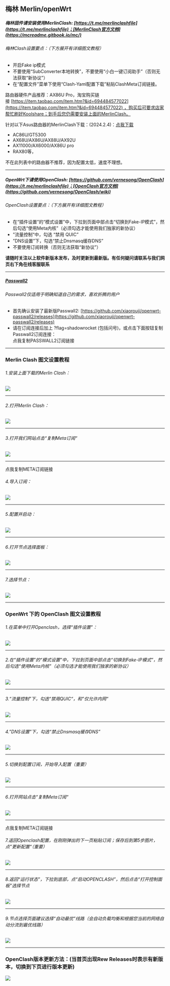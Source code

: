 ## 梅林 Merlin/openWrt
##### 梅林固件请安装使用MerlinClash: [https://t.me/merlinclashfile](https://t.me/merlinclashfile)；[MerlinClash官方文档](https://mcreadme.gitbook.io/mc/)

###### 梅林Clash设置要点：（下方展开有详细图文教程）

- 开启Fake ip模式
- 不要使用“SubConverter本地转换”，不要使用“小白一键订阅助手”（否则无法获取“新协议”）
- 在“配置文件”菜单下使用“Clash-Yaml配置下载”粘贴ClashMeta订阅链接。

路由器硬件产品推荐：AX86U Pro，淘宝购买链接 [https://item.taobao.com/item.htm?&id=694484577022](https://item.taobao.com/item.htm?&id=694484577022) ，购买后可要求店家帮忙刷好Koolshare；到手后您仍需要安装上面的MerlinClash。

针对以下Asus路由器的MerlinClash下载：(2024.2.4)：[点我下载](https://gitlab.com/bvpn/client/-/raw/main/MCKP_ARM64_240204.tar.gz)

- AC86U/GT5300
- AX68U/AX86U/AX88U/AX92U
- AX11000/AX6000/AX86U pro
- RAX80等，

不在此列表中的路由器不推荐，因为配置太低，速度不理想。

---

##### OpenWrt下请使用OpenClash: [https://github.com/vernesong/OpenClash](https://t.me/merlinclashfile)；[OpenClash官方文档](https://github.com/vernesong/OpenClash/wiki)

###### OpenClash设置要点：（下方展开有详细图文教程）

- 在“插件设置”的“模式设置”中，下拉到页面中部点击“切换到Fake-IP模式”，然后勾选“使用Meta内核”（必须勾选才能使用我们独家的新协议）
- ”流量控制“中，勾选 “禁用 QUIC”
- ”DNS设置”下，勾选“禁止Dnsmasq缓存DNS”
- 不要使用订阅转换（否则无法获取“新协议”）

**请随时关注以上软件新版本发布，及时更新到最新版。有任何疑问请联系与我们网页右下角在线客服联系**

---
##### [Passwall2](https://github.com/xiaorouji/openwrt-passwall2/releases)

###### Passwall2仅适用于明确知道自己的需求，喜欢折腾的用户

- 首先确认安装了最新版Passwall2: [https://github.com/xiaorouji/openwrt-passwall2/releases](https://github.com/xiaorouji/openwrt-passwall2/releases)
- 请在订阅连接后加上 ?flag=shadowrocket (包括问号)，或点击下面按钮复制Passwall2订阅连接：  
    点我复制PASSWALL2订阅链接

---

### Merlin Clash 图文设置教程

###### 1.安装上面下载的Merlin Clash：

![](https://panel.dg1.top/static/helpimg/mc1.webp)

---

###### 2.打开Merlin Clash：

![](https://panel.dg1.top/static/helpimg/mc2.webp)

---

###### 3.打开我们网站点击“复制Meta订阅“

![](https://panel.dg1.top/static/helpimg/openclash6.webp)

---

点我复制META订阅链接

###### 4.导入订阅：

![](https://panel.dg1.top/static/helpimg/mc3.webp)

---

###### 5.配置并启动：

![](https://panel.dg1.top/static/helpimg/mc4.webp)

---

###### 6.打开节点选择面板：

![](https://panel.dg1.top/static/helpimg/mc5.webp)

---

###### 7.选择节点：

![](https://panel.dg1.top/static/helpimg/mc6.webp)

---

### OpenWrt 下的 OpenClash 图文设置教程

###### 1.在菜单中打开Openclash，选择“插件设置”：

![](https://panel.dg1.top/static/helpimg/openclash1.webp)

---

###### 2.在“插件设置”的“模式设置”中，下拉到页面中部点击“切换到Fake-IP模式”，然后勾选“使用Meta内核”（必须勾选才能使用我们独家的新协议）

![](https://panel.dg1.top/static/helpimg/openclash2.webp)

---

###### 3.“流量控制”下，勾选“禁用QUIC“，和”仅允许内网“

![](https://panel.dg1.top/static/helpimg/openclash3.webp)

---

###### 4.”DNS设置”下，勾选“禁止Dnsmasq缓存DNS”

![](https://panel.dg1.top/static/helpimg/openclash4.webp)

---

###### 5.切换到配置订阅，开始导入配置（重要）

![](https://panel.dg1.top/static/helpimg/openclash5.webp)

---

###### 6.打开网站点击“复制Meta订阅“

![](https://panel.dg1.top/static/helpimg/openclash6.webp)

---

点我复制META订阅链接

###### 7.返回Openclash配置，在刚刚弹出的下一页粘贴订阅；保存后到第5步图片，点”更新配置“（重要）

![](https://panel.dg1.top/static/helpimg/openclash7.webp)

---

###### 8.返回“运行状态”，下拉到底部，点“启动OPENCLASH”，然后点击“打开控制面板”选择节点

![](https://panel.dg1.top/static/helpimg/openclash8.webp)

---

###### 9.节点选择页面建议选择“自动最优”线路（会自动负载均衡和根据您当前的网络自动分流到最优线路）

![](https://panel.dg1.top/static/helpimg/openclash9.webp)

---

### OpenClash版本更新方法：(当首页出现Rew Releases时表示有新版本，切换到下页进行版本更新)

![](https://panel.dg1.top/static/helpimg/openclash_up.webp)
